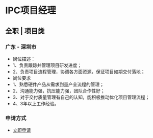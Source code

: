 
# IPC项目经理
## 全职  |  项目类
### 广东 - 深圳市

- 岗位描述：
- 1、负责跟踪并管理项目研发进度；
- 2、负责项目流程管理，协调各方面资源，保证项目如期交付落地；
- 岗位要求
- 1、熟悉硬件产品从需求到量产全流程的管理；
- 2、沟通能力强，抗压能力强，团队合作性好；
- 3、对于交付质量管理有自己的认知，能积极推动优化项目管理流程；
- 4、3年以上工作经验。
### 申请方式
- <a href="mailto:hr@tuya.com" title=yourName-IPC项目经理>立即申请</a>